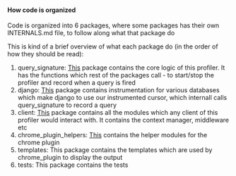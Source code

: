 #### How code is organized
 
  Code is organized into 6 packages, where some packages has their own INTERNALS.md file, to follow 
  along what that package do
  
  This is kind of a brief overview of what each package do (in the order of how they should be read):
   1. query_signature: [This](django_query_profiler/query_signature/INTERNALS.md) package contains the core logic of this
                        profiler.  It has the functions which rest of the packages call - to start/stop the profiler and
                        record when a query is fired
   2. django: [This](django_query_profiler/django/INTERNALS.md) package contains instrumentation for various databases 
               which make django to use our instrumented cursor, which internall calls query_signature to record a query
   3. client: [This](django_query_profiler/client/INTERNALS.md) package contains all the modules which any client of this
               profiler would interact with.  It contains the context manager, middleware etc
   4. chrome_plugin_helpers:  [This](django_query_profiler/chrome_plugin_helpers/INTERNALS.md) contains the helper modules
                               for the chrome plugin
   5. templates: This package contains the templates which are used by chrome_plugin to display the output
   6. tests: This package contains the tests
